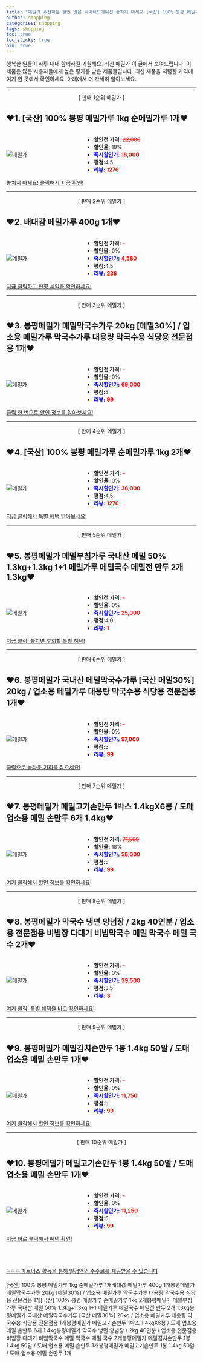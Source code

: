 ```yaml
---
title: "메밀가 추천하는 할인 많은 리미티드에디션 놓치지 마세요 [국산] 100% 봉평 메밀가루 1kg"
author: shopping
categories: shopping
tags: shopping
toc: true
toc_sticky: true
pin: true
---
```

행복한 일들이 하루 내내 함께하길 기원해요. 최신 메밀가 이 글에서 보여드립니다. 이 제품은 많은 사용자들에게 높은 평가를 받은 제품들입니다. 최신 제품을 저렴한 가격에 여기 한 곳에서 확인하세요. 아래에서 더 자세히 알아보세요.

---
<p class="toplist" style="margin: 0 auto; display: block; width: fit-content;">[ 판매 1순위 메밀가 ]</p>

<h2><strong>❤️1. [국산] 100% 봉평 메밀가루 1kg 순메밀가루 1개❤️</strong></h2>

<div style="display: flex; align-items: center;">
    <div style="flex: 0.4;">
        <img src="https://thumbnail7.coupangcdn.com/thumbnails/remote/230x230ex/image/vendor_inventory/d5b4/cd1121455f202d1f3ec6e4cd43da77195d5cab9f2dcf182d7e249bda2e67.jpg" alt="메밀가" style="max-width: 100%;">
    </div>
    <div style="flex: 0.6; margin-left: 10px;">
        <ul>
            <li><strong>할인전 가격:</strong> <del style="color: red;">22,000</del></li>
            <li><strong>할인율:</strong> 18%</li>
            <li><span style='color:blue'><strong>즉시할인가:</strong></span> <span style='color:red'><strong>18,000</strong></span></li>
            <li><strong>평점:</strong>4.5</li>
            <li><span style='color:blue'><strong>리뷰:</strong></span> <span style='color:red'><strong>1276</strong></span></li>
        </ul>
    </div>
</div>
<div class="center">
    <a href="https://selin100587.github.io?lptag=AF9450613&subid=githubio&pageKey=5579348423&traceid=V0-153&itemId=15104083618&vendorItemId=5563917742" class="myButton">
        놓치지 마세요! 클릭해서 지금 확인!
    </a>
</div>


---
<p class="toplist" style="margin: 0 auto; display: block; width: fit-content;">[ 판매 2순위 메밀가 ]</p>

<h2><strong>❤️2. 배대감 메밀가루 400g 1개❤️</strong></h2>

<div style="display: flex; align-items: center;">
    <div style="flex: 0.4;">
        <img src="https://thumbnail9.coupangcdn.com/thumbnails/remote/230x230ex/image/retail/images/2023/06/29/17/8/fbd27a04-9caa-4a57-9572-3e99f63c3931.jpg" alt="메밀가" style="max-width: 100%;">
    </div>
    <div style="flex: 0.6; margin-left: 10px;">
        <ul>
            <li><strong>할인전 가격:</strong> <del style="color: red;">-</del></li>
            <li><strong>할인율:</strong> 0%</li>
            <li><span style='color:blue'><strong>즉시할인가:</strong></span> <span style='color:red'><strong>4,580</strong></span></li>
            <li><strong>평점:</strong>4.5</li>
            <li><span style='color:blue'><strong>리뷰:</strong></span> <span style='color:red'><strong>236</strong></span></li>
        </ul>
    </div>
</div>
<div class="center">
    <a href="https://selin100587.github.io?lptag=AF9450613&subid=githubio&pageKey=1574839193&traceid=V0-153&itemId=12566643456&vendorItemId=86421730399" class="myButton">
        지금 클릭하고 한정 세일을 확인하세요!
    </a>
</div>


---
<p class="toplist" style="margin: 0 auto; display: block; width: fit-content;">[ 판매 3순위 메밀가 ]</p>

<h2><strong>❤️3. 봉평메밀가 메밀막국수가루 20kg [메밀30%] / 업소용 메밀가루 막국수가루 대용량 막국수용 식당용 전문점용 1개❤️</strong></h2>

<div style="display: flex; align-items: center;">
    <div style="flex: 0.4;">
        <img src="https://thumbnail10.coupangcdn.com/thumbnails/remote/230x230ex/image/vendor_inventory/f91e/a0f6468e43cacf34fc85400140d4a302af20736579c4b447647d65854839.png" alt="메밀가" style="max-width: 100%;">
    </div>
    <div style="flex: 0.6; margin-left: 10px;">
        <ul>
            <li><strong>할인전 가격:</strong> <del style="color: red;">-</del></li>
            <li><strong>할인율:</strong> 0%</li>
            <li><span style='color:blue'><strong>즉시할인가:</strong></span> <span style='color:red'><strong>69,000</strong></span></li>
            <li><strong>평점:</strong>5</li>
            <li><span style='color:blue'><strong>리뷰:</strong></span> <span style='color:red'><strong>99</strong></span></li>
        </ul>
    </div>
</div>
<div class="center">
    <a href="https://selin100587.github.io?lptag=AF9450613&subid=githubio&pageKey=7884188674&traceid=V0-153&itemId=21568655120&vendorItemId=88620445052" class="myButton">
        클릭 한 번으로 할인 정보를 알아보세요!
    </a>
</div>


---
<p class="toplist" style="margin: 0 auto; display: block; width: fit-content;">[ 판매 4순위 메밀가 ]</p>

<h2><strong>❤️4. [국산] 100% 봉평 메밀가루 순메밀가루 1kg 2개❤️</strong></h2>

<div style="display: flex; align-items: center;">
    <div style="flex: 0.4;">
        <img src="https://thumbnail7.coupangcdn.com/thumbnails/remote/230x230ex/image/vendor_inventory/d5b4/cd1121455f202d1f3ec6e4cd43da77195d5cab9f2dcf182d7e249bda2e67.jpg" alt="메밀가" style="max-width: 100%;">
    </div>
    <div style="flex: 0.6; margin-left: 10px;">
        <ul>
            <li><strong>할인전 가격:</strong> <del style="color: red;">-</del></li>
            <li><strong>할인율:</strong> 0%</li>
            <li><span style='color:blue'><strong>즉시할인가:</strong></span> <span style='color:red'><strong>36,000</strong></span></li>
            <li><strong>평점:</strong>4.5</li>
            <li><span style='color:blue'><strong>리뷰:</strong></span> <span style='color:red'><strong>1276</strong></span></li>
        </ul>
    </div>
</div>
<div class="center">
    <a href="https://selin100587.github.io?lptag=AF9450613&subid=githubio&pageKey=5579348423&traceid=V0-153&itemId=14150534853&vendorItemId=86337177262" class="myButton">
        지금 클릭해서 특별 혜택 받아보세요!
    </a>
</div>


---
<p class="toplist" style="margin: 0 auto; display: block; width: fit-content;">[ 판매 5순위 메밀가 ]</p>

<h2><strong>❤️5. 봉평메밀가 메밀부침가루 국내산 메밀 50% 1.3kg+1.3kg 1+1 메밀가루 메밀국수 메밀전 만두 2개 1.3kg❤️</strong></h2>

<div style="display: flex; align-items: center;">
    <div style="flex: 0.4;">
        <img src="https://thumbnail6.coupangcdn.com/thumbnails/remote/230x230ex/image/vendor_inventory/d3bd/6c5d84abef9f57dca4cae9d2ec5e88e3aac51d0b0377edb19b3df5e7a0fa.png" alt="메밀가" style="max-width: 100%;">
    </div>
    <div style="flex: 0.6; margin-left: 10px;">
        <ul>
            <li><strong>할인전 가격:</strong> <del style="color: red;">-</del></li>
            <li><strong>할인율:</strong> 0%</li>
            <li><span style='color:blue'><strong>즉시할인가:</strong></span> <span style='color:red'><strong>25,000</strong></span></li>
            <li><strong>평점:</strong>4.0</li>
            <li><span style='color:blue'><strong>리뷰:</strong></span> <span style='color:red'><strong>1</strong></span></li>
        </ul>
    </div>
</div>
<div class="center">
    <a href="https://selin100587.github.io?lptag=AF9450613&subid=githubio&pageKey=7976085921&traceid=V0-153&itemId=22109089929&vendorItemId=89156007676" class="myButton">
        지금 클릭! 놓치면 후회할 특별 혜택!
    </a>
</div>


---
<p class="toplist" style="margin: 0 auto; display: block; width: fit-content;">[ 판매 6순위 메밀가 ]</p>

<h2><strong>❤️6. 봉평메밀가 국내산 메밀막국수가루 [국산 메밀30%] 20kg / 업소용 메밀가루 대용량 막국수용 식당용 전문점용 1개❤️</strong></h2>

<div style="display: flex; align-items: center;">
    <div style="flex: 0.4;">
        <img src="https://thumbnail10.coupangcdn.com/thumbnails/remote/230x230ex/image/vendor_inventory/4dd2/2df47e99fd15dbc1959f20ce1991f18f30ab1ddeed1f2c69e9f5530a518e.png" alt="메밀가" style="max-width: 100%;">
    </div>
    <div style="flex: 0.6; margin-left: 10px;">
        <ul>
            <li><strong>할인전 가격:</strong> <del style="color: red;">-</del></li>
            <li><strong>할인율:</strong> 0%</li>
            <li><span style='color:blue'><strong>즉시할인가:</strong></span> <span style='color:red'><strong>97,000</strong></span></li>
            <li><strong>평점:</strong>5</li>
            <li><span style='color:blue'><strong>리뷰:</strong></span> <span style='color:red'><strong>99</strong></span></li>
        </ul>
    </div>
</div>
<div class="center">
    <a href="https://selin100587.github.io?lptag=AF9450613&subid=githubio&pageKey=7884184694&traceid=V0-153&itemId=21568635915&vendorItemId=88620427182" class="myButton">
        클릭으로 놀라운 기회를 잡으세요!
    </a>
</div>


---
<p class="toplist" style="margin: 0 auto; display: block; width: fit-content;">[ 판매 7순위 메밀가 ]</p>

<h2><strong>❤️7. 봉평메밀가 메밀고기손만두 1박스 1.4kgX6봉 / 도매 업소용 메밀 손만두 6개 1.4kg❤️</strong></h2>

<div style="display: flex; align-items: center;">
    <div style="flex: 0.4;">
        <img src="https://thumbnail6.coupangcdn.com/thumbnails/remote/230x230ex/image/vendor_inventory/2676/6fad1231eb720e588338adfe9331a57da405ffea5f4c3332b967c0e5c5be.png" alt="메밀가" style="max-width: 100%;">
    </div>
    <div style="flex: 0.6; margin-left: 10px;">
        <ul>
            <li><strong>할인전 가격:</strong> <del style="color: red;">71,500</del></li>
            <li><strong>할인율:</strong> 18%</li>
            <li><span style='color:blue'><strong>즉시할인가:</strong></span> <span style='color:red'><strong>58,000</strong></span></li>
            <li><strong>평점:</strong>5</li>
            <li><span style='color:blue'><strong>리뷰:</strong></span> <span style='color:red'><strong>99</strong></span></li>
        </ul>
    </div>
</div>
<div class="center">
    <a href="https://selin100587.github.io?lptag=AF9450613&subid=githubio&pageKey=7921606838&traceid=V0-153&itemId=21763762163&vendorItemId=88812693593" class="myButton">
        여기 클릭해서 할인 정보를 확인하세요!
    </a>
</div>


---
<p class="toplist" style="margin: 0 auto; display: block; width: fit-content;">[ 판매 8순위 메밀가 ]</p>

<h2><strong>❤️8. 봉평메밀가 막국수 냉면 양념장 / 2kg 40인분 / 업소용 전문점용 비빔장 다대기 비빔막국수 메밀 막국수 메밀 국수 2개❤️</strong></h2>

<div style="display: flex; align-items: center;">
    <div style="flex: 0.4;">
        <img src="https://thumbnail10.coupangcdn.com/thumbnails/remote/230x230ex/image/vendor_inventory/781f/6e1ecd330463c8e2499d153f3539f8d3f4756697eb5ee04322641d6b272c.png" alt="메밀가" style="max-width: 100%;">
    </div>
    <div style="flex: 0.6; margin-left: 10px;">
        <ul>
            <li><strong>할인전 가격:</strong> <del style="color: red;">-</del></li>
            <li><strong>할인율:</strong> 0%</li>
            <li><span style='color:blue'><strong>즉시할인가:</strong></span> <span style='color:red'><strong>39,500</strong></span></li>
            <li><strong>평점:</strong>3.5</li>
            <li><span style='color:blue'><strong>리뷰:</strong></span> <span style='color:red'><strong>3</strong></span></li>
        </ul>
    </div>
</div>
<div class="center">
    <a href="https://selin100587.github.io?lptag=AF9450613&subid=githubio&pageKey=7864242765&traceid=V0-153&itemId=23637369652&vendorItemId=90662835362" class="myButton">
        여기 클릭! 특별 혜택을 바로 확인하세요!
    </a>
</div>


---
<p class="toplist" style="margin: 0 auto; display: block; width: fit-content;">[ 판매 9순위 메밀가 ]</p>

<h2><strong>❤️9. 봉평메밀가 메밀김치손만두 1봉 1.4kg 50알 / 도매 업소용 메밀 손만두 1개❤️</strong></h2>

<div style="display: flex; align-items: center;">
    <div style="flex: 0.4;">
        <img src="https://thumbnail7.coupangcdn.com/thumbnails/remote/230x230ex/image/vendor_inventory/502e/94bd0a7e232e646bc6f6c10e15d4d889b09f4d5f4af9d5cd0aca71c26676.png" alt="메밀가" style="max-width: 100%;">
    </div>
    <div style="flex: 0.6; margin-left: 10px;">
        <ul>
            <li><strong>할인전 가격:</strong> <del style="color: red;">-</del></li>
            <li><strong>할인율:</strong> 0%</li>
            <li><span style='color:blue'><strong>즉시할인가:</strong></span> <span style='color:red'><strong>11,750</strong></span></li>
            <li><strong>평점:</strong>5</li>
            <li><span style='color:blue'><strong>리뷰:</strong></span> <span style='color:red'><strong>99</strong></span></li>
        </ul>
    </div>
</div>
<div class="center">
    <a href="https://selin100587.github.io?lptag=AF9450613&subid=githubio&pageKey=8243677183&traceid=V0-153&itemId=21763787408&vendorItemId=88812718616" class="myButton">
        여기 클릭해서 할인 정보를 확인하세요!
    </a>
</div>


---
<p class="toplist" style="margin: 0 auto; display: block; width: fit-content;">[ 판매 10순위 메밀가 ]</p>

<h2><strong>❤️10. 봉평메밀가 메밀고기손만두 1봉 1.4kg 50알 / 도매 업소용 메밀 손만두 1개❤️</strong></h2>

<div style="display: flex; align-items: center;">
    <div style="flex: 0.4;">
        <img src="https://thumbnail6.coupangcdn.com/thumbnails/remote/230x230ex/image/vendor_inventory/c415/9941ead9577eb51700971e86b52c10fc1746d658a9efe06e51e062e25554.jpg" alt="메밀가" style="max-width: 100%;">
    </div>
    <div style="flex: 0.6; margin-left: 10px;">
        <ul>
            <li><strong>할인전 가격:</strong> <del style="color: red;">-</del></li>
            <li><strong>할인율:</strong> 0%</li>
            <li><span style='color:blue'><strong>즉시할인가:</strong></span> <span style='color:red'><strong>11,250</strong></span></li>
            <li><strong>평점:</strong>5</li>
            <li><span style='color:blue'><strong>리뷰:</strong></span> <span style='color:red'><strong>99</strong></span></li>
        </ul>
    </div>
</div>
<div class="center">
    <a href="https://selin100587.github.io?lptag=AF9450613&subid=githubio&pageKey=7921606838&traceid=V0-153&itemId=21763733241&vendorItemId=88812665149" class="myButton">
        지금 바로 클릭해서 혜택 확인!
    </a>
</div>

<br><br><br>[💦 💦 💦 파트너스 활동을 통해 일정액의 수수료를 제공받을 수 있습니다](https://link.coupang.com/a/bcpT2c)<br><br>[국산] 100% 봉평 메밀가루 1kg 순메밀가루 1개배대감 메밀가루 400g 1개봉평메밀가 메밀막국수가루 20kg [메밀30%] / 업소용 메밀가루 막국수가루 대용량 막국수용 식당용 전문점용 1개[국산] 100% 봉평 메밀가루 순메밀가루 1kg 2개봉평메밀가 메밀부침가루 국내산 메밀 50% 1.3kg+1.3kg 1+1 메밀가루 메밀국수 메밀전 만두 2개 1.3kg봉평메밀가 국내산 메밀막국수가루 [국산 메밀30%] 20kg / 업소용 메밀가루 대용량 막국수용 식당용 전문점용 1개봉평메밀가 메밀고기손만두 1박스 1.4kgX6봉 / 도매 업소용 메밀 손만두 6개 1.4kg봉평메밀가 막국수 냉면 양념장 / 2kg 40인분 / 업소용 전문점용 비빔장 다대기 비빔막국수 메밀 막국수 메밀 국수 2개봉평메밀가 메밀김치손만두 1봉 1.4kg 50알 / 도매 업소용 메밀 손만두 1개봉평메밀가 메밀고기손만두 1봉 1.4kg 50알 / 도매 업소용 메밀 손만두 1개